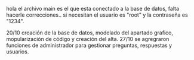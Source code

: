 hola
el archivo main es el que esta conectado a la base de datos, falta hacerle correcciones.. si necesitan el usuario es "root" y la contraseña es "1234".

20/10 creación de la base de datos, modelado del apartado grafico, mopularización de código y creación del alta.
27/10 se agregraron funciones de administrador para gestionar preguntas, respuestas y usuarios.

